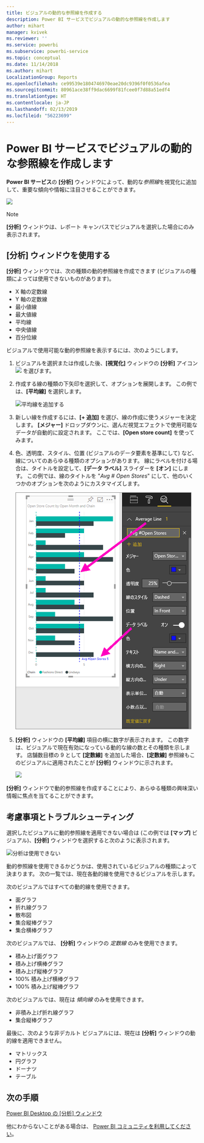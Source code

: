 ```yaml
---
title: ビジュアルの動的な参照線を作成する
description: Power BI サービスでビジュアルの動的な参照線を作成します
author: mihart
manager: kvivek
ms.reviewer: ''
ms.service: powerbi
ms.subservice: powerbi-service
ms.topic: conceptual
ms.date: 11/14/2018
ms.author: mihart
LocalizationGroup: Reports
ms.openlocfilehash: ce99539e1804746970eae20dc9396f0f0536afea
ms.sourcegitcommit: 80961ace38ff9dac6699f81fcee0f7d88a51edf4
ms.translationtype: HT
ms.contentlocale: ja-JP
ms.lasthandoff: 02/13/2019
ms.locfileid: "56223699"
---
```

# <a name="create-dynamic-reference-lines-for-visuals-in-the-power-bi-service"></a>Power BI サービスでビジュアルの動的な参照線を作成します

**Power BI サービス**の **[分析]** ウィンドウによって、動的な*参照線*を視覚化に追加して、重要な傾向や情報に注目させることができます。

![](media/service-analytics-pane/power-bi-analytics-pane.png)

> [!NOTE]
> **[分析]** ウィンドウは、レポート キャンバスでビジュアルを選択した場合にのみ表示されます。
> 
> 

## <a name="use-the-analytics-pane"></a>[分析] ウィンドウを使用する
**[分析]** ウィンドウでは、次の種類の動的参照線を作成できます (ビジュアルの種類によっては使用できないものがあります)。

* X 軸の定数線
* Y 軸の定数線
* 最小値線
* 最大値線
* 平均線
* 中央値線
* 百分位線


ビジュアルで使用可能な動的参照線を表示するには、次のようにします。

1. ビジュアルを選択または作成した後、**[視覚化]** ウィンドウの **[分析]** アイコン ![](media/service-analytics-pane/power-bi-analytics-icon.png) を選びます。

2. 作成する線の種類の下矢印を選択して、オプションを展開します。 この例では、**[平均線]** を選択します。
   
   ![平均線を追加する](media/service-analytics-pane/power-bi-add.png)

3. 新しい線を作成するには、**[+ 追加]** を選び、線の作成に使うメジャーを決定します。  **[メジャー]** ドロップダウンに、選んだ視覚エフェクトで使用可能なデータが自動的に設定されます。 ここでは、**[Open store count]** を使ってみます。

5. 色、透明度、スタイル、位置 (ビジュアルのデータ要素を基準にして) など、線についてのあらゆる種類のオプションがあります。 線にラベルを付ける場合は、タイトルを設定して、**[データ ラベル]** スライダーを **[オン]** にします。  この例では、線のタイトルを "*Avg # Open Stores*" にして、他のいくつかのオプションを次のようにカスタマイズします。
   
   ![平均線分析をカスタマイズする](media/service-analytics-pane/power-bi-average-line2.png)

1. **[分析]** ウィンドウの **[平均線]** 項目の横に数字が表示されます。 この数字は、ビジュアルで現在有効になっている動的な線の数とその種類を示します。 店舗数目標の 9 として **[定数線]** を追加した場合、**[定数線]** 参照線もこのビジュアルに適用されたことが **[分析]** ウィンドウに示されます。
   
   ![](media/service-analytics-pane/power-bi-reference-lines.png)
   

**[分析]** ウィンドウで動的参照線を作成することにより、あらゆる種類の興味深い情報に焦点を当てることができます。

## <a name="considerations-and-troubleshooting"></a>考慮事項とトラブルシューティング

選択したビジュアルに動的参照線を適用できない場合は (この例では **[マップ]** ビジュアル)、**[分析]** ウィンドウを選択すると次のように表示されます。
   
![分析は使用できない](media/service-analytics-pane/power-bi-no-lines.png)

動的参照線を使用できるかどうかは、使用されているビジュアルの種類によって決まります。 次の一覧では、現在各動的線を使用できるビジュアルを示します。

次のビジュアルではすべての動的線を使用できます。

* 面グラフ
* 折れ線グラフ
* 散布図
* 集合縦棒グラフ
* 集合横棒グラフ

次のビジュアルでは、 **[分析]** ウィンドウの *定数線* のみを使用できます。

* 積み上げ面グラフ
* 積み上げ横棒グラフ
* 積み上げ縦棒グラフ
* 100% 積み上げ横棒グラフ
* 100% 積み上げ縦棒グラフ

次のビジュアルでは、現在は *傾向線* のみを使用できます。

* 非積み上げ折れ線グラフ
* 集合縦棒グラフ

最後に、次のような非デカルト ビジュアルには、現在は **[分析]** ウィンドウの動的線を適用できません。

* マトリックス
* 円グラフ
* ドーナツ
* テーブル

## <a name="next-steps"></a>次の手順
[Power BI Desktop の [分析] ウィンドウ](desktop-analytics-pane.md)

他にわからないことがある場合は、 [Power BI コミュニティを利用してください](http://community.powerbi.com/)。

